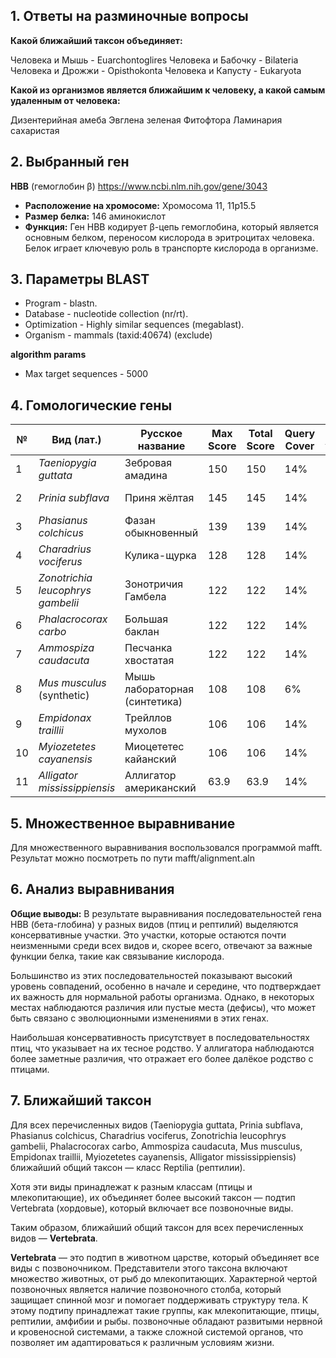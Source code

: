 ## 1. Ответы на разминочные вопросы

**Какой ближайший таксон объединяет:**

Человека и Мышь - Euarchontoglires
Человека и Бабочку - Bilateria
Человека и Дрожжи - Opisthokonta
Человека и Капусту - Eukaryota

**Какой из организмов является ближайшим к человеку, а какой самым удаленным от человека:**

Дизентерийная амеба
Эвглена зеленая
Фитофтора
Ламинария сахаристая

## 2. Выбранный ген

**HBB** (гемоглобин β)
https://www.ncbi.nlm.nih.gov/gene/3043

* **Расположение на хромосоме:** Хромосома 11, 11p15.5
* **Размер белка:** 146 аминокислот
* **Функция:** Ген HBB кодирует β-цепь гемоглобина, который является основным белком, переносом кислорода в эритроцитах человека. Белок играет ключевую роль в транспорте кислорода в организме.

## 3. Параметры BLAST

* Program - blastn.
* Database - nucleotide collection (nr/rt).
* Optimization - Highly similar sequences (megablast).
* Organism - mammals (taxid:40674) (exclude)

**algorithm params**
* Max target sequences - 5000

## 4. Гомологические гены


| №  | Вид (лат.)                        | Русское название              | Max Score | Total Score | Query Cover | E value | % идентичности | Длина | Ссылка на GenBank                                                         |
| -- | --------------------------------- | ----------------------------- | --------- | ----------- | ----------- | ------- | -------------- | ----- | ------------------------------------------------------------------------- |
| 1  | *Taeniopygia guttata*             | Зебровая амадина              | 150       | 150         | 14%         | 2e-30   | 78.95          | 621   | [DQ215299.1](https://www.ncbi.nlm.nih.gov/nucleotide/DQ215299.1)          |
| 2  | *Prinia subflava*                 | Приня жёлтая                  | 145       | 145         | 14%         | 7e-29   | 78.32          | 1460  | [XM\_063393355.1](https://www.ncbi.nlm.nih.gov/nucleotide/XM_063393355.1) |
| 3  | *Phasianus colchicus*             | Фазан обыкновенный            | 139       | 139         | 14%         | 3e-27   | 78.07          | 645   | [XM\_031609611.1](https://www.ncbi.nlm.nih.gov/nucleotide/XM_031609611.1) |
| 4  | *Charadrius vociferus*            | Кулика-щурка                  | 128       | 128         | 14%         | 8e-24   | 77.29          | 620   | [XM\_009890836.1](https://www.ncbi.nlm.nih.gov/nucleotide/XM_009890836.1) |
| 5  | *Zonotrichia leucophrys gambelii* | Зонотричия Гамбела            | 122       | 122         | 14%         | 4e-22   | 76.65          | 673   | [XM\_064704837.1](https://www.ncbi.nlm.nih.gov/nucleotide/XM_064704837.1) |
| 6  | *Phalacrocorax carbo*             | Большая баклан                | 122       | 122         | 14%         | 4e-22   | 76.86          | 656   | [XM\_064441654.1](https://www.ncbi.nlm.nih.gov/nucleotide/XM_064441654.1) |
| 7  | *Ammospiza caudacuta*             | Песчанка хвостатая            | 122       | 122         | 14%         | 4e-22   | 76.65          | 4173  | [XM\_058825752.1](https://www.ncbi.nlm.nih.gov/nucleotide/XM_058825752.1) |
| 8  | *Mus musculus* (synthetic)        | Мышь лабораторная (синтетика) | 108       | 108         | 6%          | 1e-17   | 86.60          | 505   | [BC152793.1](https://www.ncbi.nlm.nih.gov/nucleotide/BC152793.1)          |
| 9  | *Empidonax traillii*              | Трейллов мухолов              | 106       | 106         | 14%         | 4e-17   | 75.22          | 566   | [XM\_027908888.1](https://www.ncbi.nlm.nih.gov/nucleotide/XM_027908888.1) |
| 10 | *Myiozetetes cayanensis*          | Миоцететес кайанский          | 106       | 106         | 14%         | 4e-17   | 75.55          | 605   | [XM\_050332894.1](https://www.ncbi.nlm.nih.gov/nucleotide/XM_050332894.1) |
| 11 | *Alligator mississippiensis*      | Аллигатор американский        | 63.9      | 63.9        | 14%         | 2e-04   | 71.88          | 712   | [XM\_059725104.1](https://www.ncbi.nlm.nih.gov/nucleotide/XM_059725104.1) |

## 5. Множественное выравнивание

Для множественного выравнивания воспользовался программой mafft. Результат можно посмотреть по пути mafft/alignment.aln

## 6. Анализ выравнивания

**Общие выводы:**
В результате выравнивания последовательностей гена HBB (бета-глобина) у разных видов (птиц и рептилий) выделяются консервативные участки. Это участки, которые остаются почти неизменными среди всех видов и, скорее всего, отвечают за важные функции белка, такие как связывание кислорода.

Большинство из этих последовательностей показывают высокий уровень совпадений, особенно в начале и середине, что подтверждает их важность для нормальной работы организма. Однако, в некоторых местах наблюдаются различия или пустые места (дефисы), что может быть связано с эволюционными изменениями в этих генах.

Наибольшая консервативность присутствует в последовательностях птиц, что указывает на их тесное родство. У аллигатора наблюдаются более заметные различия, что отражает его более далёкое родство с птицами.

## 7. Ближайший таксон

Для всех перечисленных видов (Taeniopygia guttata, Prinia subflava, Phasianus colchicus, Charadrius vociferus, Zonotrichia leucophrys gambelii, Phalacrocorax carbo, Ammospiza caudacuta, Mus musculus, Empidonax traillii, Myiozetetes cayanensis, Alligator mississippiensis) ближайший общий таксон — класс Reptilia (рептилии).

Хотя эти виды принадлежат к разным классам (птицы и млекопитающие), их объединяет более высокий таксон — подтип Vertebrata (хордовые), который включает все позвоночные виды.

Таким образом, ближайший общий таксон для всех перечисленных видов — **Vertebrata**.

**Vertebrata** — это подтип в животном царстве, который объединяет все виды с позвоночником. Представители этого таксона включают множество животных, от рыб до млекопитающих. Характерной чертой позвоночных является наличие позвоночного столба, который защищает спинной мозг и помогает поддерживать структуру тела. К этому подтипу принадлежат такие группы, как млекопитающие, птицы, рептилии, амфибии и рыбы. позвоночные обладают развитыми нервной и кровеносной системами, а также сложной системой органов, что позволяет им адаптироваться к различным условиям жизни.